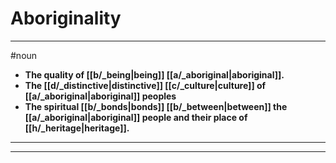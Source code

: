 # Aboriginality
---
#noun
- **The quality of [[b/_being|being]] [[a/_aboriginal|aboriginal]].**
- **The [[d/_distinctive|distinctive]] [[c/_culture|culture]] of [[a/_aboriginal|aboriginal]] peoples**
- **The spiritual [[b/_bonds|bonds]] [[b/_between|between]] the [[a/_aboriginal|aboriginal]] people and their place of [[h/_heritage|heritage]].**
---
---
